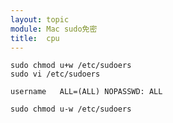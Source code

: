 ```yaml
---
layout: topic
module: Mac sudo免密
title:  cpu
---
```


```shell
sudo chmod u+w /etc/sudoers
sudo vi /etc/sudoers
```

`username   ALL=(ALL) NOPASSWD: ALL`

```shell
sudo chmod u-w /etc/sudoers
```
